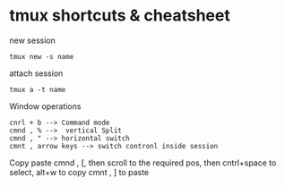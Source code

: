 # tmux shortcuts & cheatsheet

new session

    tmux new -s name

attach session

    tmux a -t name
  
Window operations

    cnrl + b --> Command mode
    cmnd , % -->  vertical Split
    cmnd , " --> horizontal switch
    cmnt , arrow keys --> switch contronl inside session
    
    
Copy paste
    cmnd , [, then scroll to the required pos, then cntrl+space to select, alt+w to copy
    cmnt , ] to paste
